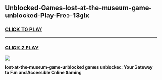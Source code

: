 
## Unblocked-Games-lost-at-the-museum-game-unblocked-Play-Free-13glx
<h3>
<a href="https://premium76.site?title=lost-at-the-museum-game-unblocked&ref=10A">CLICK TO PLAY</a></h3>
<hr>

<h3>
<a href="https://premium76.site?title=lost-at-the-museum-game-unblocked&ref=10A">CLICK 2 PLAY</a>
  
</h3>

<a href="https://premium76.site?title=lost-at-the-museum-game-unblocked&ref=10A"><img src="https://clearcache.store/games.png"></a>


**lost-at-the-museum-game-unblocked games unblocked: Your Gateway to Fun and Accessible Online Gaming**
